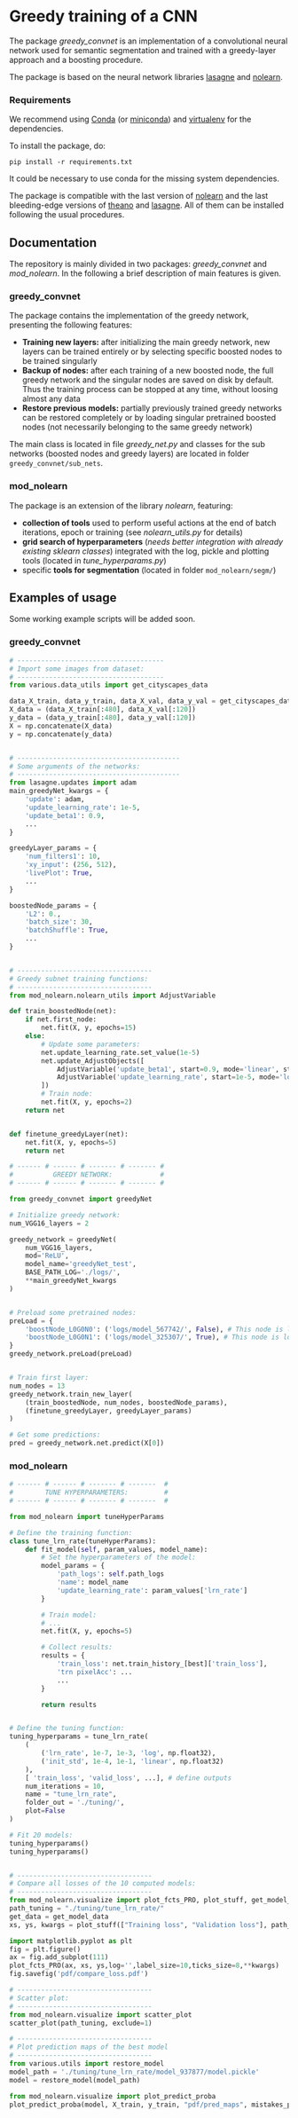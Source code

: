 # Greedy training of a CNN

The package *greedy_convnet* is an implementation of a convolutional neural network used for semantic segmentation and trained with a greedy-layer approach and a boosting procedure.

The package is based on the neural network libraries [lasagne](https://github.com/Lasagne/Lasagne) and [nolearn](https://github.com/dnouri/nolearn).

### Requirements

We recommend using [Conda](http://conda.pydata.org/docs/) (or [miniconda](http://conda.pydata.org/miniconda.html)) and [virtualenv](http://www.dabapps.com/blog/introduction-to-pip-and-virtualenv-python/) for the dependencies.

To install the package, do:

```
pip install -r requirements.txt
```

It could be necessary to use conda for the missing system dependencies.

The package is compatible with the last version of [nolearn](https://github.com/dnouri/nolearn) and the last bleeding-edge versions of [theano](http://deeplearning.net/software/theano/) and [lasagne](https://github.com/Lasagne/Lasagne). All of them can be installed following the usual procedures.

## Documentation

The repository is mainly divided in two packages: *greedy_convnet* and *mod_nolearn*. In the following a brief description of main features is given.

### greedy_convnet

The package contains the implementation of the greedy network, presenting the following features:

- **Training new layers:** after initializing the main greedy network, new layers can be trained entirely or by selecting specific boosted nodes to be trained singularly
- **Backup of nodes:** after each training of a new boosted node, the full greedy network and the singular nodes are saved on disk by default. Thus the training process can be stopped at any time, without loosing almost any data
- **Restore previous models:** partially previously trained greedy networks can be restored completely or by loading singular pretrained boosted nodes (not necessarily belonging to the same greedy network)

The main class is located in file *greedy_net.py* and classes for the sub networks (boosted nodes and greedy layers) are located in folder ```greedy_convnet/sub_nets```.

### mod_nolearn

The package is an extension of the library *nolearn*, featuring:

- **collection of tools** used to perform useful actions at the end of batch iterations, epoch or training (see *nolearn_utils.py* for details)
- **grid search of hyperparameters** (*needs better integration with already existing sklearn classes*) integrated with the log, pickle and plotting tools (located in *tune_hyperparams.py*)
- specific **tools for segmentation** (located in folder ```mod_nolearn/segm/```)


## Examples of usage
Some working example scripts will be added soon.

### greedy_convnet
```python
# -------------------------------------
# Import some images from dataset:
# -------------------------------------
from various.data_utils import get_cityscapes_data

data_X_train, data_y_train, data_X_val, data_y_val = get_cityscapes_data()
X_data = (data_X_train[:480], data_X_val[:120])
y_data = (data_y_train[:480], data_y_val[:120])
X = np.concatenate(X_data)
y = np.concatenate(y_data)


# -----------------------------------------
# Some arguments of the networks:
# -----------------------------------------
from lasagne.updates import adam
main_greedyNet_kwargs = {
    'update': adam,
    'update_learning_rate': 1e-5,
    'update_beta1': 0.9,
    ...
}

greedyLayer_params = {
    'num_filters1': 10,
    'xy_input': (256, 512),
    'livePlot': True,
    ...
}

boostedNode_params = {
    'L2': 0.,
    'batch_size': 30,
    'batchShuffle': True,
    ...
}


# ----------------------------------
# Greedy subnet training functions:
# ----------------------------------
from mod_nolearn.nolearn_utils import AdjustVariable

def train_boostedNode(net):
    if net.first_node:
        net.fit(X, y, epochs=15)
    else:
        # Update some parameters:
        net.update_learning_rate.set_value(1e-5)
        net.update_AdjustObjects([
            AdjustVariable('update_beta1', start=0.9, mode='linear', stop=0.999),
            AdjustVariable('update_learning_rate', start=1e-5, mode='log', decay_rate=2e-2)
        ])
        # Train node:
        net.fit(X, y, epochs=2)
    return net


def finetune_greedyLayer(net):
    net.fit(X, y, epochs=5)
    return net

# ------ # ------ # ------- # ------- #
#          GREEDY NETWORK:            #
# ------ # ------ # ------- # ------- #

from greedy_convnet import greedyNet

# Initialize greedy network:
num_VGG16_layers = 2

greedy_network = greedyNet(
    num_VGG16_layers,
    mod='ReLU',
    model_name='greedyNet_test',
    BASE_PATH_LOG='./logs/',
    **main_greedyNet_kwargs
)


# Preload some pretrained nodes:
preLoad = {
    'boostNode_L0G0N0': ('logs/model_567742/', False), # This node is loaded
    'boostNode_L0G0N1': ('logs/model_325307/', True), # This node is loaded and trained
}
greedy_network.preLoad(preLoad)


# Train first layer:
num_nodes = 13
greedy_network.train_new_layer(
    (train_boostedNode, num_nodes, boostedNode_params),
    (finetune_greedyLayer, greedyLayer_params)
)

# Get some predictions:
pred = greedy_network.net.predict(X[0])
```


### mod_nolearn
```python
# ------ # ------ # ------- # -------  #
#        TUNE HYPERPARAMETERS:         #
# ------ # ------ # ------- # -------  #

from mod_nolearn import tuneHyperParams

# Define the training function:
class tune_lrn_rate(tuneHyperParams):
    def fit_model(self, param_values, model_name):
        # Set the hyperparameters of the model:
        model_params = {
            'path_logs': self.path_logs
            'name': model_name
            'update_learning_rate': param_values['lrn_rate']
        }

        # Train model:
        # ...
        net.fit(X, y, epochs=5)

        # Collect results:
        results = {
            'train_loss': net.train_history_[best]['train_loss'],
            'trn pixelAcc': ...
            ...
        }

        return results


# Define the tuning function:
tuning_hyperparams = tune_lrn_rate(
    (
        ('lrn_rate', 1e-7, 1e-3, 'log', np.float32),
        ('init_std', 1e-4, 1e-1, 'linear', np.float32)
    ),
    [ 'train_loss', 'valid_loss', ...], # define outputs
    num_iterations = 10,
    name = "tune_lrn_rate",
    folder_out = './tuning/',
    plot=False
)

# Fit 20 models:
tuning_hyperparams()
tuning_hyperparams()


# ----------------------------------
# Compare all losses of the 10 computed models:
# ----------------------------------
from mod_nolearn.visualize import plot_fcts_PRO, plot_stuff, get_model_data
path_tuning = "./tuning/tune_lrn_rate/"
get_data = get_model_data
xs, ys, kwargs = plot_stuff(["Training loss", "Validation loss"], path_tuning, get_data)

import matplotlib.pyplot as plt
fig = plt.figure()
ax = fig.add_subplot(111)
plot_fcts_PRO(ax, xs, ys,log='',label_size=10,ticks_size=8,**kwargs)
fig.savefig('pdf/compare_loss.pdf')

# ----------------------------------
# Scatter plot:
# ----------------------------------
from mod_nolearn.visualize import scatter_plot
scatter_plot(path_tuning, exclude=1)

# ----------------------------------
# Plot prediction maps of the best model
# ----------------------------------
from various.utils import restore_model
model_path = './tuning/tune_lrn_rate/model_937877/model.pickle'
model = restore_model(model_path)

from mod_nolearn.visualize import plot_predict_proba
plot_predict_proba(model, X_train, y_train, "pdf/pred_maps", mistakes_plot=True, prediction_plot=True)
```
